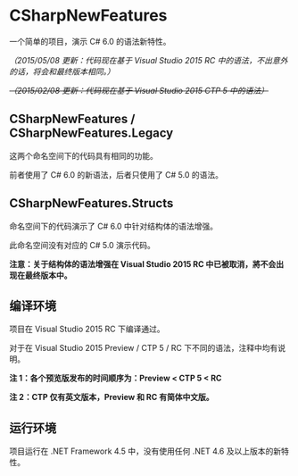 CSharpNewFeatures
=================

一个简单的项目，演示 C# 6.0 的语法新特性。

*（2015/05/08 更新：代码现在基于 Visual Studio 2015 RC 中的语法，不出意外的话，将会和最终版本相同。）*

*<del>（2015/02/08 更新：代码现在基于 Visual Studio 2015 CTP 5 中的语法）</del>*

CSharpNewFeatures / CSharpNewFeatures.Legacy
--------------------------------------------

这两个命名空间下的代码具有相同的功能。

前者使用了 C# 6.0 的新语法，后者只使用了 C# 5.0 的语法。

CSharpNewFeatures.Structs
-------------------------

命名空间下的代码演示了 C# 6.0 中针对结构体的语法增强。

此命名空间没有对应的 C# 5.0 演示代码。

**注意：关于结构体的语法增强在 Visual Studio 2015 RC 中已被取消，將不会出现在最终版本中。**

编译环境
--------

项目在 Visual Studio 2015 RC 下编译通过。

对于在 Visual Studio 2015 Preview / CTP 5 / RC 下不同的语法，注释中均有说明。

**注 1：各个预览版发布的时间顺序为：Preview < CTP 5 < RC**

**注 2：CTP 仅有英文版本，Preview 和 RC 有简体中文版。**

运行环境
--------

项目运行在 .NET Framework 4.5 中，没有使用任何 .NET 4.6 及以上版本的新特性。

